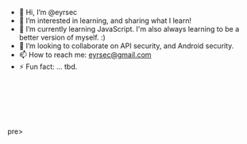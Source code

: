 - 👋 Hi, I’m @eyrsec
- 👀 I’m interested in learning, and sharing what I learn!
- 🌱 I’m currently learning JavaScript. I'm also always learning to be a better version of myself. :)
- 💞️ I’m looking to collaborate on API security, and Android security.
- 📫 How to reach me: eyrsec@gmail.com
- ⚡ Fun fact: ... tbd.

<pre>
                                                                                                                  __My Github Stats__
                                                                                                                      Total Stats Earned: __80k__
                                                                                                                      Total Commits: __1.5k__
                                                                                                                      Total PRs: __40__
                                                                                                                      Contributed To: __12__
</pre>pre>
<!---
eyrsec/eyrsec is a ✨ special ✨ repository because its `README.md` (this file) appears on your GitHub profile.
You can click the Preview link to take a look at your changes.
--->
